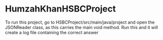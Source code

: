 # HumzahKhanHSBCProject
To run this project, go to HSBCProject/src/main/java/project and open the JSONReader class, as this carries the main void method. 
Run this and it will create a log file containing the correct answer
